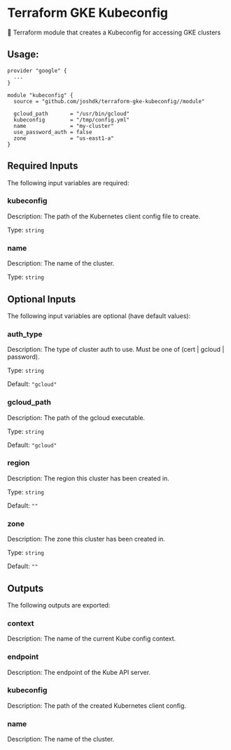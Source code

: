 # Terraform GKE Kubeconfig

📝 Terraform module that creates a Kubeconfig for accessing GKE clusters

## Usage:

```hcl
provider "google" {
  ...
}

module "kubeconfig" {
  source = "github.com/joshdk/terraform-gke-kubeconfig//module"

  gcloud_path       = "/usr/bin/gcloud"
  kubeconfig        = "/tmp/config.yml"
  name              = "my-cluster"
  use_password_auth = false
  zone              = "us-east1-a"
}
```

## Required Inputs

The following input variables are required:

### kubeconfig

Description: The path of the Kubernetes client config file to create.

Type: `string`

### name

Description: The name of the cluster.

Type: `string`

## Optional Inputs

The following input variables are optional (have default values):

### auth\_type

Description: The type of cluster auth to use. Must be one of (cert | gcloud | password).

Type: `string`

Default: `"gcloud"`

### gcloud\_path

Description: The path of the gcloud executable.

Type: `string`

Default: `"gcloud"`

### region

Description: The region this cluster has been created in.

Type: `string`

Default: `""`

### zone

Description: The zone this cluster has been created in.

Type: `string`

Default: `""`

## Outputs

The following outputs are exported:

### context

Description: The name of the current Kube config context.

### endpoint

Description: The endpoint of the Kube API server.

### kubeconfig

Description: The path of the created Kubernetes client config.

### name

Description: The name of the cluster.


